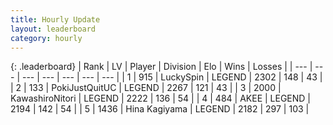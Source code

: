 ```yaml
---
title: Hourly Update
layout: leaderboard
category: hourly
---
```


{: .leaderboard}
| Rank | LV | Player | Division | Elo | Wins | Losses |
| --- | --- | --- | --- | --- | --- | --- |
| <span data-change="0">1</span> | 915 | <span title="ID: 498412">LuckySpin</span> | LEGEND | <span data-change="0">2302</span> | <span data-change="0">148</span> | <span data-change="0">43</span> |
| <span data-change="0">2</span> | 133 | <span title="ID: 512752">PokiJustQuitUC</span> | LEGEND | <span data-change="0">2267</span> | <span data-change="0">121</span> | <span data-change="0">43</span> |
| <span data-change="1">3</span> | 2000 | <span title="ID: 164871">KawashiroNitori</span> | LEGEND | <span data-change="0">2222</span> | <span data-change="0">136</span> | <span data-change="0">54</span> |
| <span data-change="1">4</span> | 484 | <span title="ID: 455100">AKEE</span> | LEGEND | <span data-change="0">2194</span> | <span data-change="0">142</span> | <span data-change="0">54</span> |
| <span data-change="-2">5</span> | 1436 | <span title="ID: 315148">Hina Kagiyama</span> | LEGEND | <span data-change="-40">2182</span> | <span data-change="0">297</span> | <span data-change="3">103</span> |